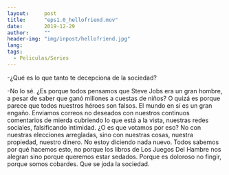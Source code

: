 ```yaml
---
layout:     post
title:      "eps1.0_hellofriend.mov"
date:       2019-12-29 
author:     ""
header-img: "img/inpost/hellofriend.jpg"
lang: 
tags:
  - Peliculas/Series
---
```


-¿Qué es lo que tanto te decepciona de la sociedad?

-No lo sé. ¿Es porque todos pensamos que Steve Jobs era un gran hombre, a pesar de saber que ganó millones a cuestas de niños? O quizá es porque parece que todos nuestros héroes son falsos.
El mundo en sí es un gran engaño. Enviamos correos no deseados con nuestros continuos comentarios de mierda cubriendo lo que está a la vista, nuestras redes sociales, falsificando intimidad. ¿O es que votamos por eso? No con nuestras elecciones arregladas, sino con nuestras cosas, nuestra propiedad, nuestro dinero.
No estoy diciendo nada nuevo. Todos sabemos por qué hacemos esto, no porque los libros de Los Juegos Del Hambre nos alegran sino porque queremos estar sedados. Porque es doloroso no fingir, porque somos cobardes.
Que se joda la sociedad.
